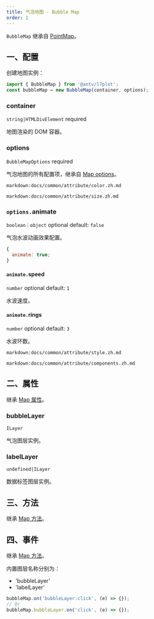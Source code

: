```yaml
---
title: 气泡地图 - Bubble Map
order: 1
---
```


`BubbleMap` 继承自 [PointMap](/zh/docs/api/point-maps/point-map)。

## 一、配置

创建地图实例：

```ts
import { BubbleMap } from '@antv/l7plot';
const bubbleMap = new BubbleMap(container, options);
```

### container

`string|HTMLDivElement` required

地图渲染的 DOM 容器。

### options

`BubbleMapOptions` required

气泡地图的所有配置项，继承自 [Map options](/zh/docs/api/map-api#options)。

`markdown:docs/common/attribute/color.zh.md`

`markdown:docs/common/attribute/size.zh.md`

### `options.`animate

`boolean｜object` optional default: `false`

气泡水波动画效果配置。

```js
{
  animate: true;
}
```

#### `animate.`speed

`number` optional default: `1`

水波速度。

#### `animate.`rings

`number` optional default: `3`

水波环数。

`markdown:docs/common/attribute/style.zh.md`

`markdown:docs/common/attribute/components.zh.md`

## 二、属性

继承 [Map 属性](/zh/docs/api/map-api#二、属性)。

### bubbleLayer

`ILayer`

气泡图层实例。

### labelLayer

`undefined|ILayer`

数据标签图层实例。

## 三、方法

继承 [Map 方法](/zh/docs/api/map-api#三、方法)。

## 四、事件

继承 [Map 方法](/zh/docs/api/map-api#四、事件)。

内置图层名称分别为：

- 'bubbleLayer'
- 'labelLayer'

```js
bubbleMap.on('bubbleLayer:click', (e) => {});
// Or
bubbleMap.bubbleLayer.on('click', (e) => {});
```
